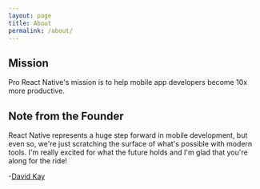 ```yaml
---
layout: page
title: About
permalink: /about/
---
```


## Mission

Pro React Native's mission is to help mobile app developers become 10x more productive.

## Note from the Founder

React Native represents a huge step forward in mobile development, but even so, we're just scratching the surface of what's possible with modern tools. I'm really excited for what the future holds and I'm glad that you're along for the ride!

-[David Kay](//www.davidykay.com) 
